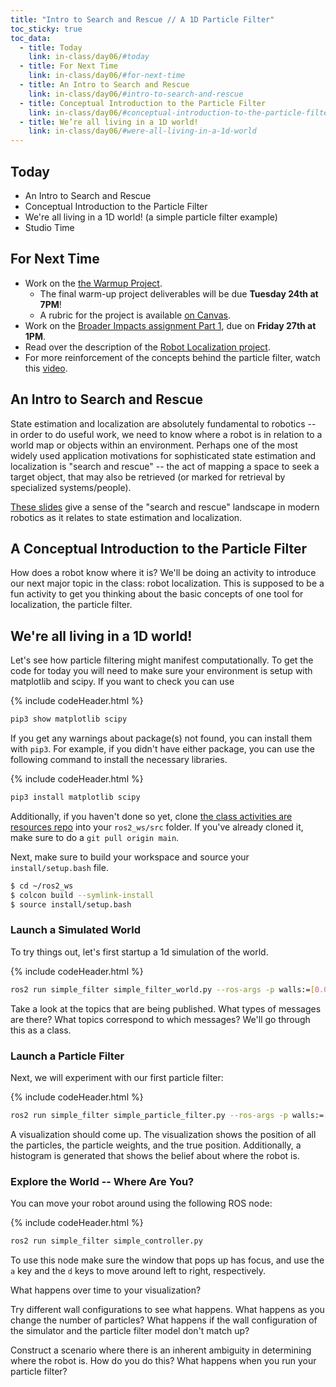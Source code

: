 ```yaml
---
title: "Intro to Search and Rescue // A 1D Particle Filter"
toc_sticky: true
toc_data:
  - title: Today
    link: in-class/day06/#today
  - title: For Next Time
    link: in-class/day06/#for-next-time
  - title: An Intro to Search and Rescue
    link: in-class/day06/#intro-to-search-and-rescue
  - title: Conceptual Introduction to the Particle Filter
    link: in-class/day06/#conceptual-introduction-to-the-particle-filter
  - title: We’re all living in a 1D world!
    link: in-class/day06/#were-all-living-in-a-1d-world
---
```


## Today
* An Intro to Search and Rescue
* Conceptual Introduction to the Particle Filter
* We're all living in a 1D world! (a simple particle filter example)
* Studio Time

## For Next Time
* Work on the <a href="../assignments/warmup_project">the Warmup Project</a>.
  * The final warm-up project deliverables will be due **Tuesday 24th at 7PM**!
  * A rubric for the project is available [on Canvas](https://canvas.olin.edu/courses/822/assignments/13049).
* Work on the [Broader Impacts assignment Part 1](../assignments/broader_impacts), due on **Friday 27th at 1PM**.
* Read over the description of the [Robot Localization project](../assignments/robot_localization).
* For more reinforcement of the concepts behind the particle filter, watch this <a href="https://www.youtube.com/watch?v=aUkBa1zMKv4">video</a>.

## An Intro to Search and Rescue
State estimation and localization are absolutely fundamental to robotics -- in order to do useful work, we need to know where a robot is in relation to a world map or objects within an environment. Perhaps one of the most widely used application motivations for sophisticated state estimation and localization is "search and rescue" -- the act of mapping a space to seek a target object, that may also be retrieved (or marked for retrieval by specialized systems/people). 

[These slides](https://docs.google.com/presentation/d/1XXOwbKphKXfRPb68auAqU19UuMyBW6DK3wda2-Kgg1Q/edit?usp=sharing) give a sense of the "search and rescue" landscape in modern robotics as it relates to state estimation and localization.


## A Conceptual Introduction to the Particle Filter

How does a robot know where it is? We'll be doing an activity to introduce our next major topic in the class: robot localization. This is supposed to be a fun activity to get you thinking about the basic concepts of one tool for localization, the particle filter.

## We're all living in a 1D world!

Let's see how particle filtering might manifest computationally. To get the code for today you will need to make sure your environment is setup with matplotlib and scipy. If you want to check you can use

{% include codeHeader.html %}
```bash
pip3 show matplotlib scipy
```

If you get any warnings about package(s) not found, you can install them with ``pip3``.  For example, if you didn't have either package, you can use the following command to install the necessary libraries.

{% include codeHeader.html %}
```bash
pip3 install matplotlib scipy
```

Additionally, if you haven't done so yet, clone [the class activities are resources repo](https://github.com/comprobo23/class_activities_and_resources) into your ``ros2_ws/src`` folder.  If you've already cloned it, make sure to do a ``git pull origin main``.

Next, make sure to build your workspace and source your ``install/setup.bash`` file.

```bash
$ cd ~/ros2_ws
$ colcon build --symlink-install
$ source install/setup.bash
```
### Launch a Simulated World
To try things out, let's first startup a 1d simulation of the world. 

{% include codeHeader.html %}
```bash
ros2 run simple_filter simple_filter_world.py --ros-args -p walls:=[0.0,3.0]
```

Take a look at the topics that are being published.  What types of messages are there?  What topics correspond to which messages?  We'll go through this as a class.


### Launch a Particle Filter
Next, we will experiment with our first particle filter:

{% include codeHeader.html %}
```bash
ros2 run simple_filter simple_particle_filter.py --ros-args -p walls:=[0.0,3.0] -p nparticles:=100
```

A visualization should come up.  The visualization shows the position of all the particles, the particle weights, and the true position.  Additionally, a histogram is generated that shows the belief about where the robot is.

### Explore the World -- Where Are You?

You can move your robot around using the following ROS node:

{% include codeHeader.html %}
```bash
ros2 run simple_filter simple_controller.py
```

To use this node make sure the window that pops up has focus, and use the ``a`` key and the ``d`` keys to move around left to right, respectively.

What happens over time to your visualization?

Try different wall configurations to see what happens.  What happens as you change the number of particles?  What happens if the wall configuration of the simulator and the particle filter model don't match up? 

Construct a scenario where there is an inherent ambiguity in determining where the robot is.  How do you do this?  What happens when you run your particle filter?
